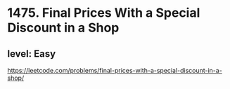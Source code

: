 # 1475. Final Prices With a Special Discount in a Shop
## level: Easy

https://leetcode.com/problems/final-prices-with-a-special-discount-in-a-shop/

